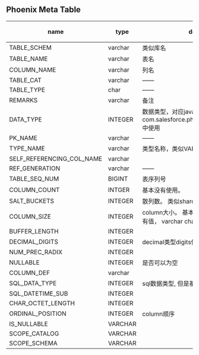 
Phoenix Meta Table
---


name | type | descrition | 标记
---|---|---|-----
 TABLE_SCHEM | varchar | 类似库名 | 
TABLE_NAME|varchar|表名|
COLUMN_NAME|varchar|列名 |
TABLE_CAT|varchar| ——|
TABLE_TYPE|char| ——|N
REMARKS|varchar|备注|N
DATA_TYPE|INTEGER| 数据类型，对应java.sql.Types， 在com.salesforce.phoenix.schema.PDataType 中使用|N
PK_NAME|varchar| ——| Y
TYPE_NAME |varchar|类型名称，类似VARCHAR这种|N
SELF_REFERENCING_COL_NAME | varchar| | Y 
REF_GENERATION|varchar| ——| Y 
TABLE_SEQ_NUM| BIGINT| 表序列号
COLUMN_COUNT|INTGER| 基本没有使用。 
SALT_BUCKETS|INTEGER|散列数。 类似shard份数
COLUMN_SIZE|INTEGER| column大小。 基本上只有INTEGER这种才会有值， varchar char等都是null
BUFFER_LENGTH|INTEGER| | Y 
DECIMAL_DIGITS|INTEGER|decimal类型digits位数
NUM_PREC_RADIX|INTEGER| | Y 
NULLABLE|INTEGER| 是否可以为空| Y 
COLUMN_DEF| varchar|  | Y
SQL_DATA_TYPE| INTEGER|sql数据类型, 但是基本没有地方使用 | Y 
SQL_DATETIME_SUB|INTEGER|  | Y 
CHAR_OCTET_LENGTH|INTEGER| | Y 
ORDINAL_POSITION|INTEGER|column顺序
IS_NULLABLE|VARCHAR| | Y 
SCOPE_CATALOG|VARCHAR| | Y
SCOPE_SCHEMA|VARCHAR| | Y






